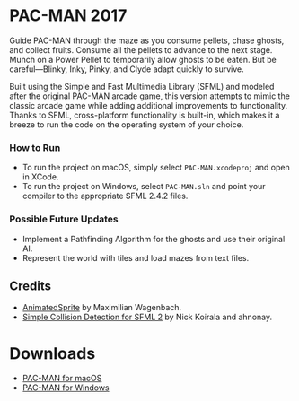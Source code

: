 # PAC-MAN 2017

Guide PAC-MAN through the maze as you consume pellets, chase ghosts, and collect fruits. Consume all the pellets to advance to the next stage. Munch on a Power Pellet to temporarily allow ghosts to be eaten. But be careful—Blinky, Inky, Pinky, and Clyde adapt quickly to survive.

Built using the Simple and Fast Multimedia Library (SFML) and modeled after the original PAC-MAN arcade game, this version attempts to mimic the classic arcade game while adding additional improvements to functionality. Thanks to SFML, cross-platform functionality is built-in, which makes it a breeze to run the code on the operating system of your choice.

### How to Run
- To run the project on macOS, simply select `PAC-MAN.xcodeproj` and open in XCode.
- To run the project on Windows, select `PAC-MAN.sln` and point your compiler to the appropriate SFML 2.4.2 files.

### Possible Future Updates
- Implement a Pathfinding Algorithm for the ghosts and use their original AI.
- Represent the world with tiles and load mazes from text files.

## Credits
- [AnimatedSprite](https://github.com/SFML/SFML/wiki/Source:-AnimatedSprite) by Maximilian Wagenbach.
- [Simple Collision Detection for SFML 2](https://github.com/SFML/SFML/wiki/Source:-Simple-Collision-Detection-for-SFML-2) by Nick Koirala and ahnonay.

# Downloads
- [PAC-MAN for macOS](https://github.com/estrrada/PAC-MAN/files/1582420/PACMAN-macOS.zip)
- [PAC-MAN for Windows](https://github.com/estrrada/PAC-MAN/files/1582421/PACMAN-Windows.zip)
